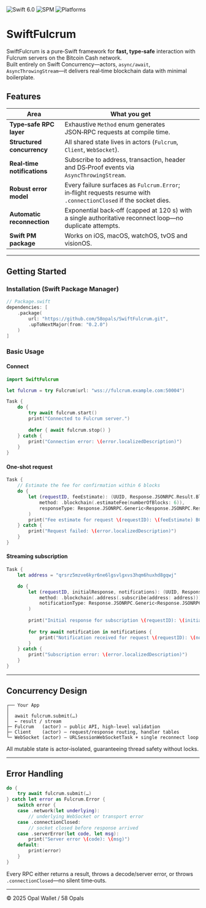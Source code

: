 ![Swift 6.0](https://img.shields.io/badge/swift-6.0-orange)
![SPM](https://img.shields.io/badge/Package%20Manager-SPM-informational)
![Platforms](https://img.shields.io/badge/platforms-iOS%20|%20macOS%20|%20watchOS%20|%20tvOS%20|%20visionOS-blue)

# SwiftFulcrum

SwiftFulcrum is a pure‑Swift framework for **fast, type‑safe** interaction with Fulcrum servers on the Bitcoin Cash network.  
Built entirely on Swift Concurrency—actors, `async/await`, `AsyncThrowingStream`—it delivers real‑time blockchain data with minimal boilerplate.

## Features

| Area | What you get |
|------|--------------|
| **Type‑safe RPC layer** | Exhaustive `Method` enum generates JSON‑RPC requests at compile time. |
| **Structured concurrency** | All shared state lives in actors (`Fulcrum`, `Client`, `WebSocket`). |
| **Real‑time notifications** | Subscribe to address, transaction, header and DS‑Proof events via `AsyncThrowingStream`. |
| **Robust error model** | Every failure surfaces as `Fulcrum.Error`; in‑flight requests resume with `.connectionClosed` if the socket dies. |
| **Automatic reconnection** | Exponential back‑off (capped at 120 s) with a single authoritative reconnect loop—no duplicate attempts. |
| **Swift PM package** | Works on iOS, macOS, watchOS, tvOS and visionOS. |

---

## Getting Started

### Installation (Swift Package Manager)

```swift
// Package.swift
dependencies: [
    .package(
        url: "https://github.com/58opals/SwiftFulcrum.git",
        .upToNextMajor(from: "0.2.0")
    )
]
```

### Basic Usage

#### Connect

```swift
import SwiftFulcrum

let fulcrum = try Fulcrum(url: "wss://fulcrum.example.com:50004")

Task {
    do {
        try await fulcrum.start()
        print("Connected to Fulcrum server.")
        
        defer { await fulcrum.stop() }
    } catch {
        print("Connection error: \(error.localizedDescription)")
    }
}
```

#### One‑shot request

```swift
Task {
    // Estimate the fee for confirmation within 6 blocks
    do {
        let (requestID, feeEstimate): (UUID, Response.JSONRPC.Result.Blockchain.EstimateFee) = try await fulcrum.submit(
            method: .blockchain(.estimateFee(numberOfBlocks: 6)),
            responseType: Response.JSONRPC.Generic<Response.JSONRPC.Result.Blockchain.EstimateFee>.self
        )
        print("Fee estimate for request \(requestID): \(feeEstimate) BCH")
    } catch {
        print("Request failed: \(error.localizedDescription)")
    }
}
```

#### Streaming subscription

```swift
Task {
    let address = "qrsrz5mzve6kyr6ne6lgsvlgxvs3hqm6huxhd8gqwj"

    do {
        let (requestID, initialResponse, notifications): (UUID, Response.JSONRPC.Result.Blockchain.Address.SubscribeNotification, AsyncThrowingStream<Response.JSONRPC.Result.Blockchain.Address.SubscribeNotification, Swift.Error>) = try await fulcrum.submit(
            method: .blockchain(.address(.subscribe(address: address))),
            notificationType: Response.JSONRPC.Generic<Response.JSONRPC.Result.Blockchain.Address.SubscribeNotification>.self
        )
        
        print("Initial response for subscription \(requestID): \(initialResponse)")
        
        for try await notification in notifications {
            print("Notification received for request \(requestID): \(notification)")
        }
    } catch {
        print("Subscription error: \(error.localizedDescription)")
    }
}
```

---

## Concurrency Design

```text
┌── Your App
│
│  await fulcrum.submit(…)
│  ← result / stream
├─ Fulcrum   (actor) – public API, high‑level validation
├─ Client    (actor) – request/response routing, handler tables
└─ WebSocket (actor) – URLSessionWebSocketTask + single reconnect loop
```

All mutable state is actor‑isolated, guaranteeing thread safety without locks.

---

## Error Handling

```swift
do {
    try await fulcrum.submit(…)
} catch let error as Fulcrum.Error {
    switch error {
    case .network(let underlying):
        // underlying WebSocket or transport error
    case .connectionClosed:
        // socket closed before response arrived
    case .serverError(let code, let msg):
        print("Server error \(code): \(msg)")
    default:
        print(error)
    }
}
```

Every RPC either returns a result, throws a decode/server error, or throws `.connectionClosed`—no silent time‑outs.

---

© 2025 Opal Wallet / 58 Opals
